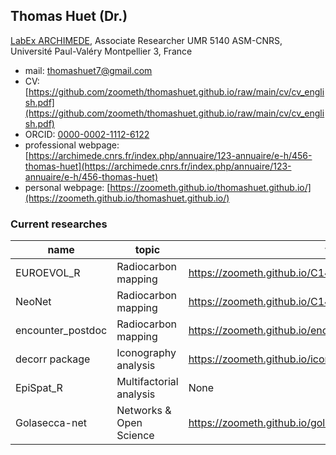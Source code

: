 ## Thomas Huet (Dr.)

[LabEx ARCHIMEDE](https://archimede.cnrs.fr/), Associate Researcher UMR 5140 ASM-CNRS, Université Paul-Valéry Montpellier 3, France

* mail: [thomashuet7@gmail.com](thomashuet7@gmail.com)
* CV: [https://github.com/zoometh/thomashuet.github.io/raw/main/cv/cv_english.pdf](https://github.com/zoometh/thomashuet.github.io/raw/main/cv/cv_english.pdf)
* ORCID: [0000-0002-1112-6122](https://orcid.org/0000-0002-1112-6122)
* professional webpage: [https://archimede.cnrs.fr/index.php/annuaire/123-annuaire/e-h/456-thomas-huet](https://archimede.cnrs.fr/index.php/annuaire/123-annuaire/e-h/456-thomas-huet)
* personal webpage: [https://zoometh.github.io/thomashuet.github.io/](https://zoometh.github.io/thomashuet.github.io/)

### Current researches

| name              | topic                   | webpage url                                                          | app url                                                |
|-------------------|-------------------------|----------------------------------------------------------------------|--------------------------------------------------------|
| EUROEVOL_R        | Radiocarbon mapping     | https://zoometh.github.io/C14/                                       | https://neolithic.shinyapps.io/Euroevol_R/             |
| NeoNet            | Radiocarbon mapping     | https://zoometh.github.io/C14/neonet                                 | https://neolithic.shinyapps.io/NeoNet/                 |
| encounter_postdoc | Radiocarbon mapping     | https://zoometh.github.io/encounter_postdoc/docs/lf_jomon_sites.html | None                                                   |
| decorr package    | Iconography analysis    | https://zoometh.github.io/iconr/docs/                                | install with devtools::install_github("zoometh/iconr") | 
| EpiSpat_R         | Multifactorial analysis | None                                                                 | https://epispat.shinyapps.io/analyses_mult_5/          |                         
| Golasecca-net     | Networks & Open Science | https://zoometh.github.io/golasecca/                                 | None                                                   |
